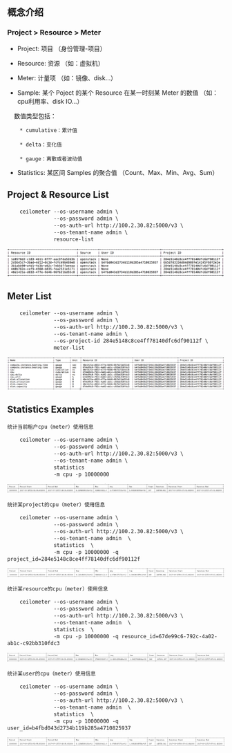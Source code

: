 ## 概念介绍

 ### Project > Resource > Meter
 
* Project: 项目 （身份管理-项目）

* Resource: 资源 （如：虚拟机）

* Meter: 计量项 （如：镜像、disk...）

* Sample: 某个 Poject 的某个 Resource 在某一时刻某 Meter 的数值 （如：cpu利用率、disk IO...）
  
     数值类型包括：

        * cumulative：累计值

        * delta：变化值

        * gauge：离散或者波动值

* Statistics: 某区间 Samples 的聚合值 （Count、Max、Min、Avg、Sum）



## Project & Resource List
```
    ceilometer --os-username admin \
               --os-password admin \
               --os-auth-url http://100.2.30.82:5000/v3 \
               --os-tenant-name admin \
               resource-list
```
![](https://github.com/markfengyunzhou/Ceilometer/blob/master/Images/resources.png)

## Meter List
```
    ceilometer --os-username admin \
               --os-password admin \
               --os-auth-url http://100.2.30.82:5000/v3 \
               --os-tenant-name admin \
               --os-project-id 284e5148c8ce4ff78140dfc6df90112f \
               meter-list
```
![](https://github.com/markfengyunzhou/Ceilometer/blob/master/Images/meters.png)

## Statistics Examples
   
    统计当前租户cpu（meter）使用信息

```
    ceilometer --os-username admin \
               --os-password admin \
               --os-auth-url http://100.2.30.82:5000/v3 \
               --os-tenant-name admin \
               statistics  
               -m cpu -p 10000000   
``` 
![](https://github.com/markfengyunzhou/Ceilometer/blob/master/Images/statistics_tenant.png)
   
    统计某project的cpu（meter）使用信息

```
    ceilometer --os-username admin \
               --os-password admin \
               --os-auth-url http://100.2.30.82:5000/v3 \
               --os-tenant-name admin  \
               statistics  \
               -m cpu -p 10000000 -q project_id=284e5148c8ce4ff78140dfc6df90112f
```
![](https://github.com/markfengyunzhou/Ceilometer/blob/master/Images/statistics_project.png)

    统计某resource的cpu（meter）使用信息

```
    ceilometer --os-username admin \
               --os-password admin \
               --os-auth-url http://100.2.30.82:5000/v3 \
               --os-tenant-name admin  \
               statistics  \
               -m cpu -p 10000000 -q resource_id=67de99c6-792c-4a02-ab1c-c92bb310fdc3
```
![](https://github.com/markfengyunzhou/Ceilometer/blob/master/Images/statistics_resource.png)

    统计某user的cpu（meter）使用信息

```
    ceilometer --os-username admin \
               --os-password admin \
               --os-auth-url http://100.2.30.82:5000/v3 \
               --os-tenant-name admin  \
               statistics  \
               -m cpu -p 10000000 -q user_id=b4fbd043d2734b119b285a4710825937
```
![](https://github.com/markfengyunzhou/Ceilometer/blob/master/Images/statistics_user.png)
